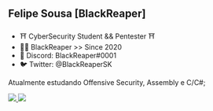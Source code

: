 ## Felipe Sousa [BlackReaper]
- ⛩️ CyberSecurity Student && Pentester ⛩️
- 🐱‍👤 BlackReaper >> Since 2020
- 🕋 Discord: BlackReaper#0001
- 🐦 Twitter: @BlackReaperSK

Atualmente estudando Offensive Security, Assembly e C/C#;


<a href="https://github.com/BlackReaperSK"><img src="https://github-readme-stats.vercel.app/api?username=blackreapersk&include_all_commits=true&count_private=true&show_icons=true&line_height=20&title_color=fff&icon_color=fff&text_color=fff&bg_color=0,000,141321"> <img src="https://github-readme-stats.vercel.app/api/top-langs/?username=blackreapersk&title_color=fff&text_color=fff&bg_color=0,000,141321"> 

